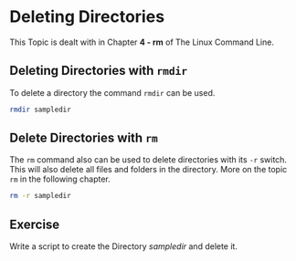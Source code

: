 # Deleting Directories
This Topic is dealt with in Chapter **4 - rm** of The Linux Command Line.

## Deleting Directories with `rmdir`

To delete a directory the command `rmdir` can be used.

~~~~~bash
rmdir sampledir
~~~~~

## Delete Directories with `rm`
The `rm` command also can be used to delete directories with its `-r` switch. This will also delete all files and folders in the directory.
More on the topic `rm` in the following chapter.

~~~~~bash
rm -r sampledir
~~~~~

## Exercise
Write a script to create the Directory *sampledir* and delete it.


